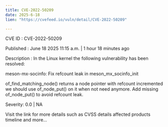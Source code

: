```yaml
---
title: CVE-2022-50209
date: 2025-6-18
lien: "https://cvefeed.io/vuln/detail/CVE-2022-50209"

---
```


CVE ID : CVE-2022-50209

Published :  June 18
2025
11:15 a.m. | 1 hour
18 minutes ago

Description : In the Linux kernel
the following vulnerability has been resolved:

meson-mx-socinfo: Fix refcount leak in meson_mx_socinfo_init

of_find_matching_node() returns a node pointer with refcount
incremented
we should use of_node_put() on it when not need anymore.
Add missing of_node_put() to avoid refcount leak.

Severity: 0.0 | NA

Visit the link for more details
such as CVSS details
affected products
timeline
and more...
